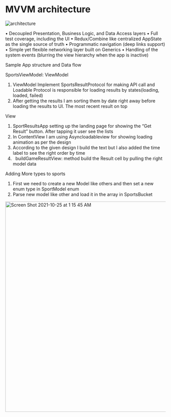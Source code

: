 # MVVM architecture

![architecture](https://github.com/skadithasan19/SportResults-main/assets/6060441/1591ad85-c3f0-41c8-a3d9-33d24180aa13)

•	Decoupled Presentation, Business Logic, and Data Access layers
•	Full test coverage, including the UI
•	Redux/Combine like centralized AppState as the single source of truth
•	Programmatic navigation (deep links support)
•	Simple yet flexible networking layer built on Generics
•	Handling of the system events (blurring the view hierarchy when the app is inactive)


Sample App structure and Data flow

SportsViewModel: ViewModel
1. ViewModel Implement SportsResultProtocol for making API call and Loadable Protocol is responsible for loading results by states(loading, loaded, failed)
2. After getting the results I am sorting them by date right away before loading the results to UI. The most recent result on top


View
1. SportResultsApp setting up the landing page for showing the “Get Result” button. After tapping it user see the lists
2. In ContentView I am using Asyncloadableview for showing loading animation as per the design
3. According to the given design I build the text but I also added the time label to see the right order by time
4.   buildGameResultView: method build the Result cell by pulling the right model data

Adding More types to sports

1. First we need to create a new Model like others and then set a new enum type in SportModel enum 
2. Parse new model like other and load it in the array in SportsBucket


<img width="661" alt="Screen Shot 2021-10-25 at 1 15 45 AM" src="https://user-images.githubusercontent.com/6060441/138643722-52b28d10-4865-4caa-a781-2f5134246ff3.png">
